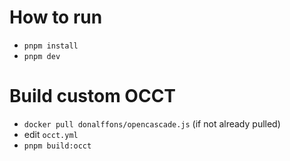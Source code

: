 # How to run
- `pnpm install`
- `pnpm dev`

# Build custom OCCT
- `docker pull donalffons/opencascade.js` (if not already pulled)
- edit `occt.yml`
- `pnpm build:occt`